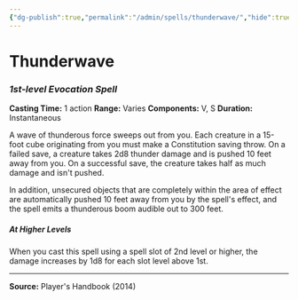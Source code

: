 ```yaml
---
{"dg-publish":true,"permalink":"/admin/spells/thunderwave/","hide":true,"updated":"2025-08-05T19:49:55.058+01:00"}
---
```


# Thunderwave
### *1st-level Evocation Spell*
**Casting Time:** 1 action
**Range:** Varies
**Components:** V, S
**Duration:** Instantaneous

A wave of thunderous force sweeps out from you. Each creature in a 15-foot cube originating from you must make a Constitution saving throw. On a failed save, a creature takes 2d8 thunder damage and is pushed 10 feet away from you. On a successful save, the creature takes half as much damage and isn't pushed.

In addition, unsecured objects that are completely within the area of effect are automatically pushed 10 feet away from you by the spell's effect, and the spell emits a thunderous boom audible out to 300 feet.

##### At Higher Levels
When you cast this spell using a spell slot of 2nd level or higher, the damage increases by 1d8 for each slot level above 1st.

---
**Source:** Player's Handbook (2014)